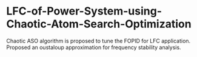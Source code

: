# LFC-of-Power-System-using-Chaotic-Atom-Search-Optimization
Chaotic ASO algorithm is proposed to tune the FOPID for LFC application. Proposed an oustaloup approximation for frequency stability analysis.
